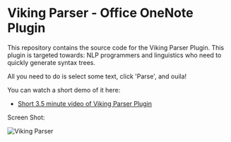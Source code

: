 # Viking Parser - Office OneNote Plugin

This repository contains the source code for the Viking Parser Plugin.  This plugin is targeted towards: NLP programmers and linguistics who need to quickly generate syntax trees.

All you need to do is select some text, click 'Parse', and ouila!

You can watch a short demo of it here:

- [Short 3.5 minute video of Viking Parser Plugin](https://docs.microsoft.com/office/dev/add-ins/testing/debug-add-ins-in-office-online)

Screen Shot:

![Viking Parser](https://1drv.ms/u/s!An60h608WfNnmc0NN5JR8eW9jzOFcw?e=9SB5WJ)



